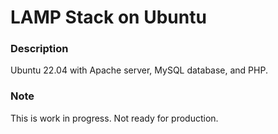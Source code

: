# LAMP Stack on Ubuntu
### Description
Ubuntu 22.04 with Apache server, MySQL database, and PHP.

### Note
This is work in progress. Not ready for production.
